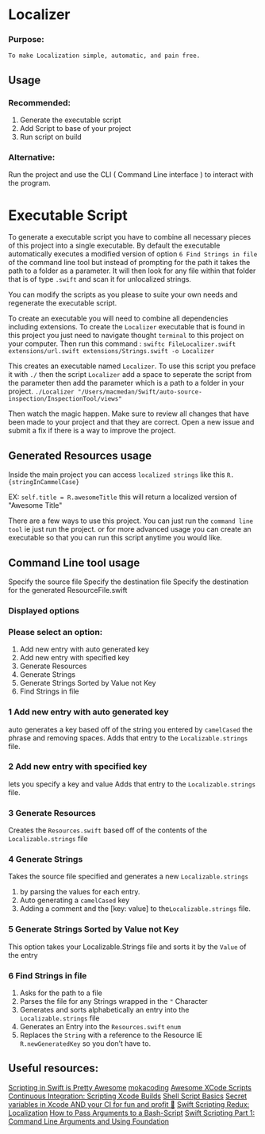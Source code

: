 #  Localizer

### Purpose:
    To make Localization simple, automatic, and pain free.

## Usage
### Recommended:

1. Generate the executable script
2. Add Script to base of your project
3. Run script on build

### Alternative: 
 Run the project and use the CLI ( Command Line interface ) to interact with the program. 

# Executable Script

To generate a executable script you have to combine all necessary pieces of this project into a single executable. By default the executable automatically executes a modified version of option `6 Find Strings in file` of the command line tool but instead of prompting for the path it takes the path to a folder as a parameter. It will then look for any file within that folder that is of type `.swift` and scan it for unlocalized strings.

You can modify the scripts as you please to suite your own needs and regenerate the executable script.

To create an executable you will need to combine all dependencies including extensions. To create the `Localizer` executable that is found in this project you just need to navigate thought `terminal` to this project on your computer. Then run this command :
`swiftc FileLocalizer.swift extensions/url.swift extensions/Strings.swift -o Localizer`

This creates an executable named `Localizer`. To use this script you preface it with `./` then the script `Localizer` add a space to seperate the script from the parameter then add the parameter which is a path to a folder in your project.
`./Localizer "/Users/macmedan/Swift/auto-source-inspection/InspectionTool/views"`

Then watch the magic happen. Make sure to review all changes that have been made to your project and that they are correct. Open a new issue and submit a fix if there is a way to improve the project.

## Generated Resources usage
Inside the main project you can access `localized strings` like this
`R.{stringInCammelCase}`

EX: `self.title = R.awesomeTitle`
this will return a localized version of "Awesome Title"

There are a few ways to use this project. You can just run the `command line tool` ie just run the project. or for more advanced usage you can create an executable so that you can run this script anytime you would like.


## Command Line tool usage

Specify the source file
Specify the destination file
Specify the destination for the generated ResourceFile.swift


### Displayed options

### Please select an option:
1) Add new entry with auto generated key
2) Add new entry with specified key
3) Generate Resources
4) Generate Strings
5) Generate Strings Sorted by Value not Key
6) Find Strings in file


### 1 Add new entry with auto generated key

auto generates a key based off of the string you entered by  `camelCased` the phrase and removing spaces.
Adds that entry to the `Localizable.strings` file.

### 2 Add new entry with specified key
lets you specify a key and value
Adds that entry to the `Localizable.strings` file.

### 3 Generate Resources
Creates the `Resources.swift` based off of the contents of the `Localizable.strings` file

### 4 Generate Strings
Takes the source file specified and generates a new `Localizable.strings`
1) by parsing the values for each entry.
2) Auto generating a `camelCased` key
3) Adding a comment and the [key: value] to the`Localizable.strings` file.

### 5 Generate Strings Sorted by Value not Key
This option takes your Localizable.Strings file and sorts it by the `Value` of the entry

### 6 Find Strings in file
1) Asks for the path to a file
2) Parses the file for any Strings wrapped in the `"` Character
3) Generates and sorts alphabetically an entry into the `Localizable.strings` file
4) Generates an Entry into the `Resources.swift`  `enum`
5) Replaces the `String` with a reference to the Resource IE `R.newGeneratedKey` so you don’t have to.




## Useful resources:
[Scripting in Swift is Pretty Awesome](https://krakendev.io/blog/scripting-in-swift)
[mokacoding](http://www.mokacoding.com/blog/better-build-phase-scripts/)
[Awesome XCode Scripts](https://github.com/aashishtamsya/awesome-xcode-scripts#detect-fixme-todo-error-tag-on-swift-script)
[Continuous Integration: Scripting Xcode Builds](https://code.tutsplus.com/tutorials/continuous-integration-scripting-xcode-builds--pre-25512)
[Shell Script Basics](https://developer.apple.com/library/content/documentation/OpenSource/Conceptual/ShellScripting/shell_scripts/shell_scripts.html)
[Secret variables in Xcode AND your CI for fun and profit 💌](https://medium.com/flawless-app-stories/secret-variables-in-xcode-and-your-ci-for-fun-and-profit-d387a50475d7)
[Swift Scripting Redux: Localization](https://academy.realm.io/posts/altconf-ayaka-nonaka-swift-scripting-redux-localization/)
[How to Pass Arguments to a Bash-Script](https://www.lifewire.com/pass-arguments-to-bash-script-2200571)
[Swift Scripting Part 1: Command Line Arguments and Using Foundation](http://keitaito.com/blog/2017/01/15/swift-scripting-part-1-command-line-arguments.html)
